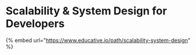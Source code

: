 # Scalability & System Design for Developers

{% embed url="https://www.educative.io/path/scalability-system-design" %}
